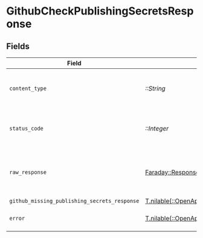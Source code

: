 # GithubCheckPublishingSecretsResponse


## Fields

| Field                                                                                                                                    | Type                                                                                                                                     | Required                                                                                                                                 | Description                                                                                                                              |
| ---------------------------------------------------------------------------------------------------------------------------------------- | ---------------------------------------------------------------------------------------------------------------------------------------- | ---------------------------------------------------------------------------------------------------------------------------------------- | ---------------------------------------------------------------------------------------------------------------------------------------- |
| `content_type`                                                                                                                           | *::String*                                                                                                                               | :heavy_check_mark:                                                                                                                       | HTTP response content type for this operation                                                                                            |
| `status_code`                                                                                                                            | *::Integer*                                                                                                                              | :heavy_check_mark:                                                                                                                       | HTTP response status code for this operation                                                                                             |
| `raw_response`                                                                                                                           | [Faraday::Response](https://www.rubydoc.info/gems/faraday/Faraday/Response)                                                              | :heavy_check_mark:                                                                                                                       | Raw HTTP response; suitable for custom response parsing                                                                                  |
| `github_missing_publishing_secrets_response`                                                                                             | [T.nilable(::OpenApiSDK::Shared::GithubMissingPublishingSecretsResponse)](../../models/shared/githubmissingpublishingsecretsresponse.md) | :heavy_minus_sign:                                                                                                                       | OK                                                                                                                                       |
| `error`                                                                                                                                  | [T.nilable(::OpenApiSDK::Shared::Error)](../../models/shared/error.md)                                                                   | :heavy_minus_sign:                                                                                                                       | Default error response                                                                                                                   |